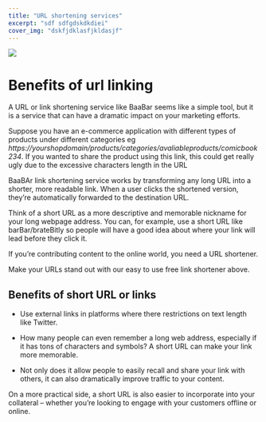 ```yaml
---
title: "URL shortening services"
excerpt: "sdf sdfgdskdkdiei"
cover_img: "dskfjdklasfjkldasjf"
---
```


![](img)

# Benefits of url linking

A URL or link shortening service like BaaBar seems like a simple tool, but it is a service that can have a dramatic impact on your marketing efforts.

Suppose you have an e-commerce application with different types of products under different categories eg _https://yourshopdomain/products/categories/avaliableproducts/comicbook234_. If you wanted to share the product using this link, this could get really ugly due to the excessive characters length in the URL

BaaBAr link shortening service works by transforming any long URL into a shorter, more readable link. When a user clicks the shortened version, they’re automatically forwarded to the destination URL.

Think of a short URL as a more descriptive and memorable nickname for your long webpage address. You can, for example, use a short URL like barBar/brateBitly so people will have a good idea about where your link will lead before they click it.

If you’re contributing content to the online world, you need a URL shortener.

Make your URLs stand out with our easy to use free link shortener above.

## Benefits of short URL or links

- Use external links in platforms where there restrictions on text length like Twitter.

- How many people can even remember a long web address, especially if it has tons of characters and symbols? A short URL can make your link more memorable.

- Not only does it allow people to easily recall and share your link with others, it can also dramatically improve traffic to your content.

On a more practical side, a short URL is also easier to incorporate into your collateral – whether you’re looking to engage with your customers offline or online.
